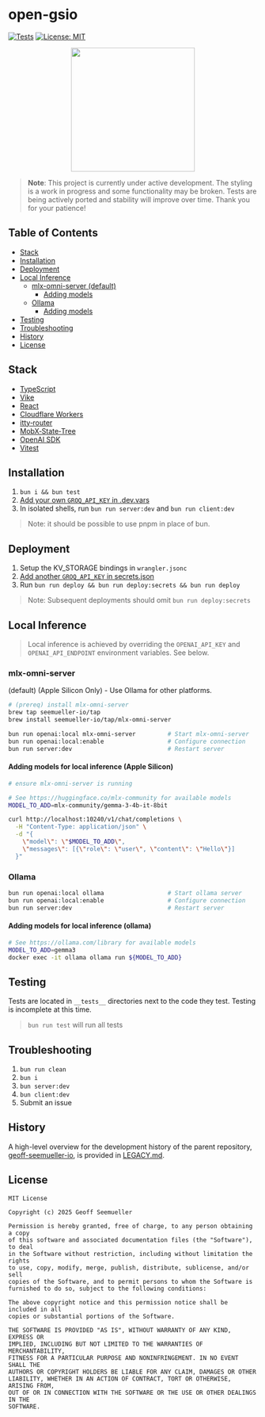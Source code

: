 # open-gsio
[![Tests](https://github.com/geoffsee/open-gsio/actions/workflows/test.yml/badge.svg)](https://github.com/geoffsee/open-gsio/actions/workflows/test.yml)
[![License: MIT](https://img.shields.io/badge/License-MIT-green.svg)](https://opensource.org/licenses/MIT)
</br>
<p align="center">
  <img src="https://github.com/user-attachments/assets/620d2517-e7be-4bb0-b2b7-3aa0cba37ef0" width="250" />
</p>

> **Note**: This project is currently under active development. The styling is a work in progress and some functionality
> may be broken. Tests are being actively ported and stability will improve over time. Thank you for your patience!

## Table of Contents

- [Stack](#stack)
- [Installation](#installation)
- [Deployment](#deployment)
- [Local Inference](#local-inference)
    - [mlx-omni-server (default)](#mlx-omni-server)
        - [Adding models](#adding-models-for-local-inference-apple-silicon)
    - [Ollama](#ollama)
        - [Adding models](#adding-models-for-local-inference-ollama)
- [Testing](#testing)
- [Troubleshooting](#troubleshooting)
- [History](#history)
- [License](#license)

## Stack
* [TypeScript](https://www.typescriptlang.org/)
* [Vike](https://vike.dev/)
* [React](https://react.dev/)
* [Cloudflare Workers](https://developers.cloudflare.com/workers/)
* [itty‑router](https://github.com/kwhitley/itty-router)
* [MobX‑State‑Tree](https://mobx-state-tree.js.org/)
* [OpenAI SDK](https://github.com/openai/openai-node)
* [Vitest](https://vitest.dev/)


## Installation

1. `bun i && bun test`
1. [Add your own `GROQ_API_KEY` in .dev.vars](https://console.groq.com/keys)  
1. In isolated shells, run `bun run server:dev` and `bun run client:dev`

> Note: it should be possible to use pnpm in place of bun. 

## Deployment
1. Setup the KV_STORAGE bindings in `wrangler.jsonc`  
1.  [Add another `GROQ_API_KEY` in secrets.json](https://console.groq.com/keys)
1. Run `bun run deploy && bun run deploy:secrets && bun run deploy`

> Note: Subsequent deployments should omit `bun run deploy:secrets`


## Local Inference
> Local inference is achieved by overriding the `OPENAI_API_KEY` and `OPENAI_API_ENDPOINT` environment variables. See below.

### mlx-omni-server
(default) (Apple Silicon Only) - Use Ollama for other platforms.
~~~bash
# (prereq) install mlx-omni-server
brew tap seemueller-io/tap                   
brew install seemueller-io/tap/mlx-omni-server 

bun run openai:local mlx-omni-server         # Start mlx-omni-server
bun run openai:local:enable                  # Configure connection
bun run server:dev                           # Restart server
~~~
#### Adding models for local inference (Apple Silicon)

~~~bash
# ensure mlx-omni-server is running

# See https://huggingface.co/mlx-community for available models
MODEL_TO_ADD=mlx-community/gemma-3-4b-it-8bit

curl http://localhost:10240/v1/chat/completions \
  -H "Content-Type: application/json" \
  -d "{
    \"model\": \"$MODEL_TO_ADD\",
    \"messages\": [{\"role\": \"user\", \"content\": \"Hello\"}]
  }"
~~~  

### Ollama
~~~bash
bun run openai:local ollama                  # Start ollama server
bun run openai:local:enable                  # Configure connection
bun run server:dev                           # Restart server
~~~
#### Adding models for local inference (ollama)

~~~bash
# See https://ollama.com/library for available models
MODEL_TO_ADD=gemma3 
docker exec -it ollama ollama run ${MODEL_TO_ADD}
~~~  


## Testing

Tests are located in `__tests__` directories next to the code they test. Testing is incomplete at this time.

> `bun run test` will run all tests


## Troubleshooting
1.  `bun run clean`
1.  `bun i`
1.  `bun server:dev` 
1.  `bun client:dev` 
1. Submit an issue

History
---
A high-level overview for the development history of the parent repository, [geoff-seemueller-io](https://geoff.seemueller.io), is provided in [LEGACY.md](./LEGACY.md). 

## License
~~~text
MIT License

Copyright (c) 2025 Geoff Seemueller

Permission is hereby granted, free of charge, to any person obtaining a copy
of this software and associated documentation files (the "Software"), to deal
in the Software without restriction, including without limitation the rights
to use, copy, modify, merge, publish, distribute, sublicense, and/or sell
copies of the Software, and to permit persons to whom the Software is
furnished to do so, subject to the following conditions:

The above copyright notice and this permission notice shall be included in all
copies or substantial portions of the Software.

THE SOFTWARE IS PROVIDED "AS IS", WITHOUT WARRANTY OF ANY KIND, EXPRESS OR
IMPLIED, INCLUDING BUT NOT LIMITED TO THE WARRANTIES OF MERCHANTABILITY,
FITNESS FOR A PARTICULAR PURPOSE AND NONINFRINGEMENT. IN NO EVENT SHALL THE
AUTHORS OR COPYRIGHT HOLDERS BE LIABLE FOR ANY CLAIM, DAMAGES OR OTHER
LIABILITY, WHETHER IN AN ACTION OF CONTRACT, TORT OR OTHERWISE, ARISING FROM,
OUT OF OR IN CONNECTION WITH THE SOFTWARE OR THE USE OR OTHER DEALINGS IN THE
SOFTWARE.
~~~

